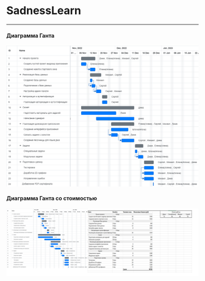 # SadnessLearn
____
#### Диаграмма Ганта
<img width="1024" src="https://github.com/Ne-Mobu-u-Ne-ToNu/SadnessLearn/blob/main/Задания_уitп/timegantpng.png">

#### Диаграмма Ганта со стоимостью
<img width="1024" src="https://github.com/Ne-Mobu-u-Ne-ToNu/SadnessLearn/blob/main/%D0%97%D0%B0%D0%B4%D0%B0%D0%BD%D0%B8%D1%8F_%D1%83it%D0%BF/%D0%94%D0%B8%D0%B0%D0%B3%D1%80%D0%B0%D0%BC%D0%BC%D0%B0%20%D0%93%D0%B0%D0%BD%D1%82%D0%B0%20%D1%81%D0%BE%20%D1%81%D1%82%D0%BE%D0%B8%D0%BC%D0%BE%D1%81%D1%82%D1%8C%D1%8E%20%D0%BF%D1%80%D0%BE%D0%B5%D0%BA%D1%82%D0%B0.png">
